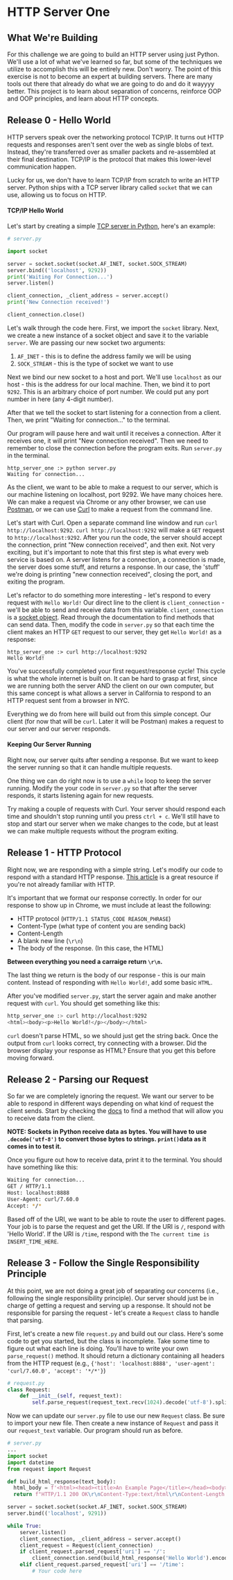 # HTTP Server One

## What We're Building
For this challenge we are going to build an HTTP server using just Python. We'll use a lot of what we've learned so far, but some of the techniques we utilize to accomplish this will be entirely new. Don't worry. The point of this exercise is not to become an expert at building servers. There are many tools out there that already do what we are going to do and do it wayyyy better. This project is to learn about separation of concerns, reinforce OOP and OOP principles, and learn about HTTP concepts.

## Release 0 - Hello World
HTTP servers speak over the networking protocol TCP/IP. It turns out HTTP requests and responses aren't sent over the web as single blobs of text. Instead, they're transferred over as smaller packets and re-assembled at their final destination. TCP/IP is the protocol that makes this lower-level communication happen.

Lucky for us, we don't have to learn TCP/IP from scratch to write an HTTP server. Python ships with a TCP server library called `socket` that we can use, allowing us to focus on HTTP.

#### TCP/IP Hello World
Let's start by creating a simple [TCP server in Python](https://docs.python.org/3/library/socket.html), here's an example:

```Python
# server.py

import socket

server = socket.socket(socket.AF_INET, socket.SOCK_STREAM)
server.bind(('localhost', 9292))
print('Waiting For Connection...')
server.listen()

client_connection, _client_address = server.accept()
print('New Connection received!')

client_connection.close()
```

Let's walk through the code here. First, we import the `socket` library. Next, we create a new instance of a socket object and save it to the variable `server`. We are passing our new socket two arguments:
1. `AF_INET` - this is to define the address family we will be using
2. `SOCK_STREAM` - this is the type of socket we want to use

Next we bind our new socket to a host and port. We'll use `localhost` as our host - this is the address for our local machine. Then, we bind it to port `9292`. This is an arbitrary choice of port number. We could put any port number in here (any 4-digit number). 

After that we tell the socket to start listening for a connection from a client. Then, we print "Waiting for connection..." to the terminal.

Our program will pause here and wait until it receives a connection. After it receives one, it will print "New connection received". Then we need to remember to close the connection before the program exits. Run `server.py` in the terminal. 

```
http_server_one :> python server.py
Waiting for connection...

```

As the client, we want to be able to make a request to our server, which is our machine listening on localhost, port 9292. We have many choices here. We can make a request via Chrome or any other browser, we can use [Postman](https://www.getpostman.com), or we can use [Curl](https://curl.haxx.se/) to make a request from the command line.

Let's start with Curl. Open a separate command line window and run `curl http://localhost:9292`. `curl http://localhost:9292` will make a `GET` request to `http://localhost:9292`. After you run the code, the server should accept the connection, print "New connection received", and then exit. Not very exciting, but it's important to note that this first step is what every web service is based on. A server listens for a connection, a connection is made, the server does some stuff, and returns a response. In our case, the 'stuff' we're doing is printing "new connection received", closing the port, and exiting the program.

Let's refactor to do something more interesting - let's respond to every request with `Hello World!` Our direct line to the client is `client_connection` - we'll be able to send and receive data from this variable. `client_connection` is a [socket object](https://docs.python.org/3/library/socket.html). Read through the documentation to find methods that can send data. Then, modify the code in `server.py` so that each time the client makes an HTTP `GET` request to our server, they get `Hello World!` as a response:

```
http_server_one :> curl http://localhost:9292
Hello World!
``` 

You've successfully completed your first request/response cycle! This cycle is what the whole internet is built on. It can be hard to grasp at first, since we are running both the server AND the client on our own computer, but this same concept is what allows a server in California to respond to an HTTP request sent from a browser in NYC. 

Everything we do from here will build out from this simple concept. Our client (for now that will be `curl`. Later it will be  Postman) makes a request to our server and our server responds. 

#### Keeping Our Server Running
Right now, our server quits after sending a response. But we want to keep the server running so that it can handle multiple requests.

One thing we can do right now is to use a `while` loop to keep the server running. Modify the your code in `server.py` so that after the server responds, it starts listening again for new requests. 

Try making a couple of requests with Curl. Your server should respond each time and shouldn't stop running until you press `ctrl + c`. We'll still have to stop and start our server when we make changes to the code, but at least we can make multiple requests without the program exiting.

## Release 1 - HTTP Protocol
Right now, we are responding with a simple string. Let's modify our code to respond with a standard HTTP response. [This article](https://code.tutsplus.com/tutorials/http-the-protocol-every-web-developer-must-know-part-1--net-31177) is a great resource if you're not already familiar with HTTP.

It's important that we format our response correctly. In order for our response to show up in Chrome, we must include at least the following:
* HTTP protocol (`HTTP/1.1 STATUS_CODE REASON_PHRASE`)
* Content-Type (what type of content you are sending back)
* Content-Length 
* A blank new line (`\r\n`)
* The body of the response. (In this case, the HTML)

**Between everything you need a carraige return `\r\n`.**

The last thing we return is the body of our response - this is our main content. Instead of responding with `Hello World!`, add some basic `HTML`.

After you've modified `server.py`, start the server again and make another request with `curl`. You should get something like this:

```bash
http_server_one :> curl http://localhost:9292
<html><body><p>Hello World!</p></body></html>
```

`curl` doesn't parse HTML, so we should just get the string back. Once the output from `curl` looks correct, try connecting with a browser. Did the browser display your response as HTML? Ensure that you get this before moving forward.

## Release 2 - Parsing our Request
So far we are completely ignoring the request. We want our server to be able to respond in different ways depending on what kind of request the client sends. Start by checking the [docs](https://docs.python.org/3/library/socket.html) to find a method that will allow you to receive data from the client. 

**NOTE: Sockets in Python receive data as bytes. You will have to use `.decode('utf-8')` to convert those bytes to strings. `print()`data as it comes in to test it.**

Once you figure out how to receive data, print it to the terminal. You should have something like this:  

```bash
Waiting for connection...
GET / HTTP/1.1
Host: localhost:8888
User-Agent: curl/7.60.0
Accept: */*
```

Based off of the URI, we want to be able to route the user to different pages. Your job is to parse the request and get the URI. If the URI is `/`, respond with 'Hello World'. If the URI is `/time`, respond with the `The current time is INSERT_TIME_HERE`.

## Release 3 - Follow the Single Responsibility Principle
At this point, we are not doing a great job of separating our concerns (i.e., following the single responsibility principle). Our server should just be in charge of getting a request and serving up a response. It should not be responsible for parsing the request - let's create a `Request` class to handle that parsing.

First, let's create a new file `request.py` and build out our class. Here's some code to get you started, but the class is incomplete. Take some time to figure out what each line is doing. You'll have to write your own `parse_request()` method. It should return a dictionary containing all headers from the HTTP request (e.g., `{'host': 'localhost:8888', 'user-agent': 'curl/7.60.0', 'accept': '*/*'}`)

```Python 
# request.py 
class Request:
    def __init__(self, request_text):
        self.parse_request(request_text.recv(1024).decode('utf-8').split('\r\n'))
```

Now we can update our `server.py` file to use our new `Request` class. Be sure to import your new file. Then create a new instance of `Request` and pass it our `request_text` variable. Our program should run as before. 

```Python
# server.py 
...
import socket
import datetime
from request import Request

def build_html_response(text_body):
  html_body = f'<html><head><title>An Example Page</title></head><body>{text_body}</body></html>'
  return f"HTTP/1.1 200 OK\r\nContent-Type:text/html\r\nContent-Length:{len(html_body)}\r\n\r\n{html_body}"

server = socket.socket(socket.AF_INET, socket.SOCK_STREAM)
server.bind(('localhost', 9291))

while True:
    server.listen()
    client_connection, _client_address = server.accept()
    client_request = Request(client_connection)
    if client_request.parsed_request['uri'] == '/':
        client_connection.send(build_html_response('Hello World').encode())
    elif client_request.parsed_request['uri'] == '/time':
        # Your code here
```
